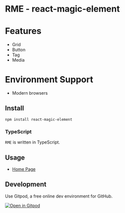 <h1>RME - react-magic-element</h1>

# Features
- Grid
- Button
- Tag
- Media
# Environment Support
- Modern browsers
## Install
```
npm install react-magic-element
```
### TypeScript
`RME` is written in TypeScript.
## Usage
- [Home Page](http://ocxers.github.io/rme)
## Development
Use Gitpod, a free online dev environment for GitHub.

[![Open in Gitpod](https://gitpod.io/button/open-in-gitpod.svg)](https://gitpod.io/#https://github.com/ocxers/react-magic-element)

